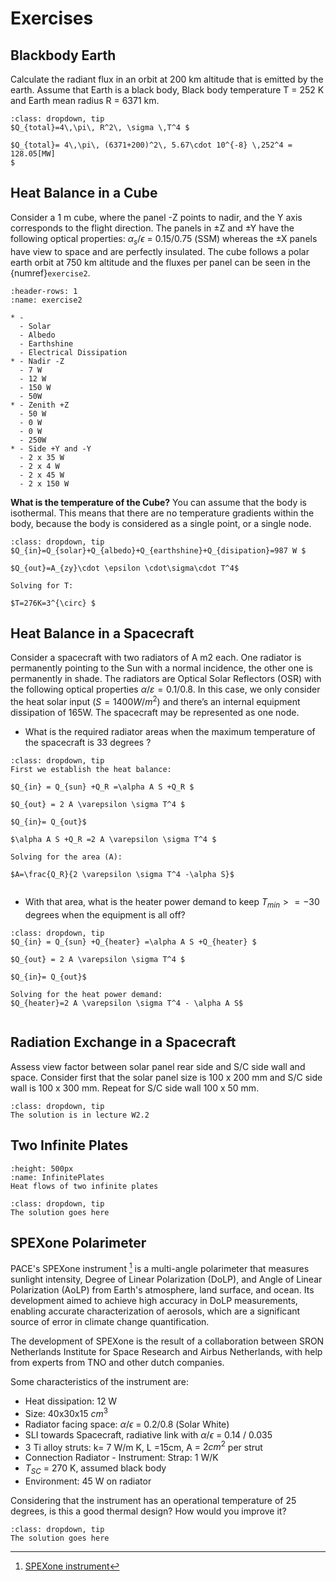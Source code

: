 # Exercises

## Blackbody Earth

Calculate the radiant flux in an orbit at 200 km altitude that is emitted by the earth. 
Assume that Earth is a black body, Black body temperature T = 252 K and Earth mean radius R = 6371 km. 

```{admonition} Click to see the solution
:class: dropdown, tip
$Q_{total}=4\,\pi\, R^2\, \sigma \,T^4 $

$Q_{total}= 4\,\pi\, (6371+200)^2\, 5.67\cdot 10^{-8} \,252^4 = 128.05[MW]
$
```
## Heat Balance in a Cube
Consider a 1 m cube, where the panel -Z  points to nadir, and the Y axis corresponds to the flight direction. 
The panels in ±Z and ±Y have the following optical properties: $\alpha_s /\epsilon$  = 0.15/0.75 (SSM) whereas the ±X panels have view to space and are perfectly insulated. 
The cube follows a polar earth orbit at 750 km altitude and the fluxes per panel can be seen in the {numref}`exercise2`. 

```{list-table} Orbit averaged absorbed fluxes per panel (in W)
:header-rows: 1
:name: exercise2

* - 
  - Solar
  - Albedo
  - Earthshine
  - Electrical Dissipation
* - Nadir -Z
  - 7 W
  - 12 W
  - 150 W
  - 50W
* - Zenith +Z
  - 50 W
  - 0 W
  - 0 W
  - 250W
* - Side +Y and -Y
  - 2 x 35 W
  - 2 x 4 W
  - 2 x 45 W
  - 2 x 150 W  
```

**What is the temperature of the Cube?**
You can assume that the body is isothermal. 
This means that there are no temperature gradients within the body, because the body is considered as a single point, or a single node.

```{admonition} Click to see the solution
:class: dropdown, tip
$Q_{in}=Q_{solar}+Q_{albedo}+Q_{earthshine}+Q_{disipation}=987 W $

$Q_{out}=A_{zy}\cdot \epsilon \cdot\sigma\cdot T^4$

Solving for T: 

$T=276K=3^{\circ} $ 
```
##  Heat Balance in a Spacecraft
Consider a spacecraft with two radiators of A m2 each. 
One radiator is permanently pointing to the Sun with a normal incidence, the other one is permanently in shade. 
The radiators are Optical Solar Reflectors (OSR) with the following optical properties $\alpha/\varepsilon =0.1/0.8$. 
In this case, we only consider the heat solar input ($S=1400W/m^2$) and there’s an internal equipment dissipation of 165W. 
The spacecraft may be represented as one node. 

- What is the required radiator areas when the maximum temperature of the spacecraft is 33 degrees ?

```{admonition} Click to see the solution
:class: dropdown, tip
First we establish the heat balance: 

$Q_{in} = Q_{sun} +Q_R =\alpha A S +Q_R $

$Q_{out} = 2 A \varepsilon \sigma T^4 $

$Q_{in}= Q_{out}$

$\alpha A S +Q_R =2 A \varepsilon \sigma T^4 $

Solving for the area (A): 

$A=\frac{Q_R}{2 \varepsilon \sigma T^4 -\alpha S}$


```

- With that area, what is the heater power demand to keep $T_{min}>= -30$ degrees when the equipment is all off? 

```{admonition} Click to see the solution
:class: dropdown, tip
$Q_{in} = Q_{sun} +Q_{heater} =\alpha A S +Q_{heater} $

$Q_{out} = 2 A \varepsilon \sigma T^4 $

$Q_{in}= Q_{out}$

Solving for the heat power demand: 
$Q_{heater}=2 A \varepsilon \sigma T^4 - \alpha A S$


```

## Radiation Exchange in a Spacecraft

Assess view factor between solar panel rear side and S/C side wall and space. 
Consider first that the solar panel size is 100 x 200 mm and S/C side wall is 100 x 300 mm. 
Repeat for S/C side wall 100 x 50 mm. 

```{admonition} Click to see the solution
:class: dropdown, tip
The solution is in lecture W2.2

```

## Two Infinite Plates

```{figure} images/InfinitePlates.png
:height: 500px
:name: InfinitePlates
Heat flows of two infinite plates
```
```{admonition} Click to see the solution
:class: dropdown, tip
The solution goes here
```

## SPEXone Polarimeter
PACE's SPEXone instrument [^label1] is a multi-angle polarimeter that measures sunlight intensity, Degree of Linear Polarization (DoLP), and Angle of Linear Polarization (AoLP) from Earth's atmosphere, land surface, and ocean. 
Its development aimed to achieve high accuracy in DoLP measurements, enabling accurate characterization of aerosols, which are a significant source of error in climate change quantification.

The development of SPEXone is the result of a collaboration between SRON Netherlands Institute for Space Research and Airbus Netherlands, with help from experts from TNO and other dutch companies.

[^label1]: [SPEXone instrument](https://pace.oceansciences.org/spexone.htm)

Some characteristics of the instrument are: 
* Heat dissipation: 12 W
* Size: 40x30x15 $cm^3$
* Radiator facing space: $\alpha/\epsilon$ = 0.2/0.8 (Solar White)
* SLI towards Spacecraft, radiative link with $\alpha/\epsilon$ = 0.14 / 0.035
* 3 Ti alloy struts: k= 7 W/m K, L =15cm, A = $2 cm^2$ per strut 
* Connection Radiator - Instrument: Strap: 1 W/K
* $T_{SC}$ = 270 K, assumed black body 
* Environment: 45 W on radiator

Considering that the instrument has an operational temperature of 25 degrees, is this a good thermal design? How would you improve it?

```{admonition} Click to see the solution
:class: dropdown, tip
The solution goes here
```